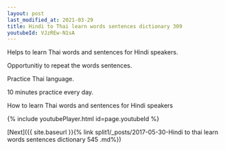 ```yaml
---
layout: post
last_modified_at: 2021-03-29
title: Hindi to Thai learn words sentences dictionary 309 
youtubeId: VJzREw-N1sA
---
```

 
 
Helps to learn Thai words and sentences for Hindi speakers.

Opportunitiy to repeat the words sentences. 

Practice Thai language. 
 
10 minutes practice every day. 
 
How to learn Thai words and sentences for Hindi speakers 
 
{% include youtubePlayer.html id=page.youtubeId %}
 
 
[Next]({{ site.baseurl }}{% link  split1/_posts/2017-05-30-Hindi to thai learn words sentences dictionary 545 .md%})
 
